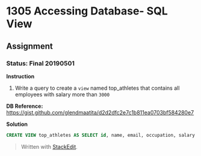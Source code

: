 # 1305 Accessing Database- SQL View
## Assignment
### Status: Final 20190501

**Instruction**
 1. Write a query to create a `view` named top_athletes that contains all employees with salary more than `3000`

**DB Reference:**
https://gist.github.com/glendmaatita/d2d2dfc2e7c1b811ea0703bf584280e7

**Solution**
```SQL
CREATE VIEW top_athletes AS SELECT id, name, email, occupation, salary FROM employees WHERE salary > 3000;
```

> Written with [StackEdit](https://stackedit.io/).